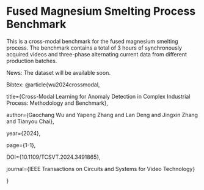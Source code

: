 # Fused Magnesium Smelting Process Benchmark
This is a cross-modal benchmark for the fused magnesium smelting process. The benchmark contains a total of 3 hours of synchronously acquired videos and three-phase alternating current data from different production batches. 

News: The dataset will be available soon.

Bibtex:
@article{wu2024crossmodal,

title={Cross-Modal Learning for Anomaly Detection in Complex Industrial Process: Methodology and Benchmark},

author={Gaochang Wu and Yapeng Zhang and Lan Deng and Jingxin Zhang and Tianyou Chai},

year={2024},

page={1-1},

DOI={10.1109/TCSVT.2024.3491865},

journal={IEEE Transactions on Circuits and Systems for Video Technology}

}

